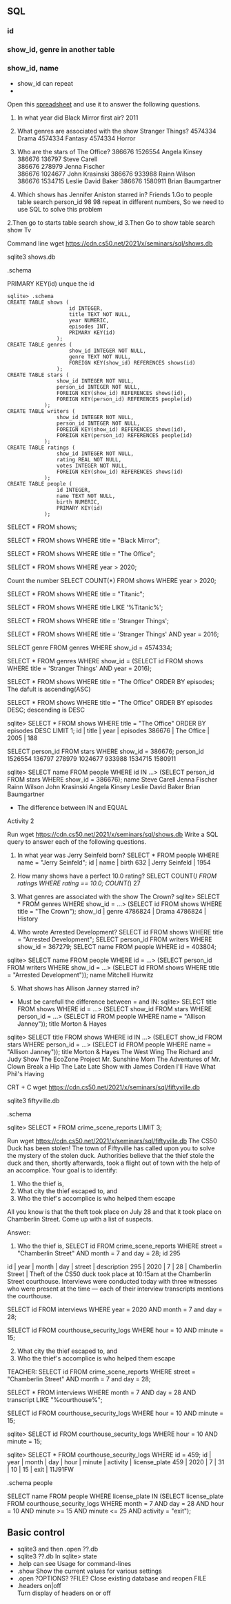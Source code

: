 ## SQL
### id
### show_id, genre  in another table
### show_id, name
- show_id can repeat
- 
Open this [spreadsheet](https://docs.google.com/spreadsheets/d/e/2PACX-1vRfpjV8pF6iNBu5xV-wnzHPXvW69wZcTxqsSnYqHx126N0bPfVhq63UtkG9mqUawB4tXneYh31xJlem/pubhtml) and use it to answer the following questions.
1. In what year did Black Mirror first air?
2011

2. What genres are associated with the show Stranger Things?
4574334	Drama
4574334	Fantasy
4574334	Horror

3. Who are the stars of The Office?
386676	1526554  Angela Kinsey	
386676	136797  Steve Carell	
386676	278979  Jenna Fischer	
386676	1024677  John Krasinski	
386676	933988  Rainn Wilson	
386676	1534715  Leslie David Baker	
386676	1580911  Brian Baumgartner	


4. Which shows has Jennifer Aniston starred in?
Friends	
1.Go to people table search person_id 98
98 repeat in different numbers, So we need to use SQL to solve this problem

2.Then go to starts table search show_id
3.Then Go to show table search show Tv

Command line
wget https://cdn.cs50.net/2021/x/seminars/sql/shows.db   

sqlite3 shows.db

.schema

PRIMARY KEY(id) unque the id

```shell
sqlite> .schema
CREATE TABLE shows (
                    id INTEGER,
                    title TEXT NOT NULL,
                    year NUMERIC,
                    episodes INT,
                    PRIMARY KEY(id)
                );
CREATE TABLE genres (
                    show_id INTEGER NOT NULL,
                    genre TEXT NOT NULL,
                    FOREIGN KEY(show_id) REFERENCES shows(id)
                );
CREATE TABLE stars (
                show_id INTEGER NOT NULL,
                person_id INTEGER NOT NULL,
                FOREIGN KEY(show_id) REFERENCES shows(id),
                FOREIGN KEY(person_id) REFERENCES people(id)
            );
CREATE TABLE writers (
                show_id INTEGER NOT NULL,
                person_id INTEGER NOT NULL,
                FOREIGN KEY(show_id) REFERENCES shows(id),
                FOREIGN KEY(person_id) REFERENCES people(id)
            );
CREATE TABLE ratings (
                show_id INTEGER NOT NULL,
                rating REAL NOT NULL,
                votes INTEGER NOT NULL,
                FOREIGN KEY(show_id) REFERENCES shows(id)
            );
CREATE TABLE people (
                id INTEGER,
                name TEXT NOT NULL,
                birth NUMERIC,
                PRIMARY KEY(id)
            );
```
SELECT * FROM shows;

SELECT * FROM shows WHERE title = "Black Mirror";

SELECT * FROM shows WHERE title = "The Office";

SELECT * FROM shows WHERE year > 2020;

Count the number
SELECT COUNT(*) FROM shows WHERE year > 2020;

SELECT * FROM shows WHERE title = "Titanic";

SELECT * FROM shows WHERE title LIKE '%Titanic%';

SELECT * FROM shows WHERE title = 'Stranger Things';

SELECT * FROM shows WHERE title = 'Stranger Things' AND year = 2016;

SELECT genre FROM genres WHERE show_id = 4574334;


SELECT * FROM genres WHERE show_id =
(SELECT id FROM shows WHERE title = 'Stranger Things' AND year = 2016);



SELECT * FROM shows WHERE title = "The Office" ORDER BY episodes;
The dafult is ascending(ASC)

SELECT * FROM shows WHERE title = "The Office" ORDER BY episodes DESC;
descending is DESC

sqlite> SELECT * FROM shows WHERE title = "The Office" ORDER BY episodes DESC LIMIT 1;
id | title | year | episodes
386676 | The Office | 2005 | 188

SELECT person_id FROM stars WHERE show_id = 386676;
person_id
1526554
136797
278979
1024677
933988
1534715
1580911

sqlite> SELECT name FROM people WHERE id IN
   ...> (SELECT person_id FROM stars WHERE show_id = 386676);
name
Steve Carell
Jenna Fischer
Rainn Wilson
John Krasinski
Angela Kinsey
Leslie David Baker
Brian Baumgartner

- The difference between IN  and EQUAL 

Activity 2

Run wget https://cdn.cs50.net/2021/x/seminars/sql/shows.db
Write a SQL query to answer each of the following questions.
1. In what year was Jerry Seinfeld born?
SELECT * FROM people WHERE name = "Jerry Seinfeld";
id | name | birth
632 | Jerry Seinfeld | 1954

2. How many shows have a perfect 10.0 rating?
SELECT COUNT(*) FROM ratings WHERE rating == 10.0;
COUNT(*)
27

3. What genres are associated with the show The Crown?
sqlite> SELECT * FROM genres WHERE show_id =
   ...> (SELECT id FROM shows WHERE title = "The Crown");
show_id | genre
4786824 | Drama
4786824 | History

4. Who wrote Arrested Development?
SELECT id FROM shows WHERE title = "Arrested Development";
SELECT person_id FROM writers WHERE show_id = 367279;
SELECT name FROM people WHERE id = 403804;

sqlite> SELECT name FROM people WHERE id = 
   ...> (SELECT person_id FROM writers WHERE show_id =
   ...> (SELECT id FROM shows WHERE title = "Arrested Development"));
name
Mitchell Hurwitz

5. What shows has Allison Janney starred in?
- Must be carefull the difference between = and IN:
sqlite> SELECT title FROM shows WHERE id =
   ...> (SELECT show_id FROM stars WHERE person_id = 
   ...> (SELECT id FROM people WHERE name = "Allison Janney"));
title
Morton & Hayes

sqlite> SELECT title FROM shows WHERE id IN
   ...> (SELECT show_id FROM stars WHERE person_id = 
   ...> (SELECT id FROM people WHERE name = "Allison Janney"));
title
Morton & Hayes
The West Wing
The Richard and Judy Show
The EcoZone Project
Mr. Sunshine
Mom
The Adventures of Mr. Clown
Break a Hip
The Late Late Show with James Corden
I'll Have What Phil's Having

CRT + C
wget https://cdn.cs50.net/2021/x/seminars/sql/fiftyville.db  

sqlite3 fiftyville.db 

.schema

sqlite> SELECT * FROM crime_scene_reports LIMIT 3;



Run wget https://cdn.cs50.net/2021/x/seminars/sql/fiftyville.db
The CS50 Duck has been stolen! The town of Fiftyville has called upon you to solve the mystery of the stolen duck. Authorities believe that the thief stole the duck and then, shortly afterwards, took a flight out of town with the help of an accomplice. Your goal is to identify:
1. Who the thief is,
2. What city the thief escaped to, and
3. Who the thief's accomplice is who helped them escape

All you know is that the theft took place on July 28
and that it took place on Chamberlin Street.
Come up with a list of suspects.

Answer:
1. Who the thief is,
SELECT id FROM crime_scene_reports WHERE street = "Chamberlin Street" AND month = 7 and day = 28;
id
295

id | year | month | day | street | description
295 | 2020 | 7 | 28 | Chamberlin Street | Theft of the CS50 duck took place at 10:15am at the Chamberlin Street courthouse. Interviews were conducted today with three witnesses who were present at the time — each of their interview transcripts mentions the courthouse.

SELECT id FROM interviews WHERE year = 2020 AND month = 7 and day = 28;

SELECT id FROM courthouse_security_logs WHERE hour = 10 AND minute = 15;

2. What city the thief escaped to, and
3. Who the thief's accomplice is who helped them escape


TEACHER:
SELECT id FROM crime_scene_reports WHERE street = "Chamberlin Street" AND month = 7 and day = 28;

SELECT * FROM interviews WHERE month = 7 AND day = 28 AND transcript LIKE "%courthouse%";

SELECT id FROM courthouse_security_logs WHERE hour = 10 AND minute = 15;

sqlite> SELECT id FROM courthouse_security_logs WHERE hour = 10 AND minute = 15;

sqlite> SELECT * FROM courthouse_security_logs WHERE id = 459;
id | year | month | day | hour | minute | activity | license_plate
459 | 2020 | 7 | 31 | 10 | 15 | exit | 11J91FW

.schema people

SELECT name FROM people WHERE license_plate IN
(SELECT license_plate FROM courthouse_security_logs WHERE month = 7 AND day = 28
AND hour = 10 AND minute >= 15 AND minute <= 25 AND activity = "exit");

## Basic control
- sqlite3 and then .open ??.db
- sqlite3 ??.db
In sqlite>  state
- .help
can see Usage for command-lines
- .show
Show the current values for various settings
- .open ?OPTIONS? ?FILE?
Close existing database and reopen FILE
- .headers on|off  
Turn display of headers on or off